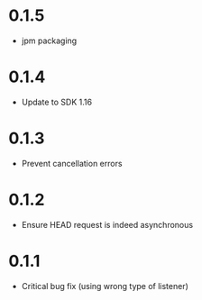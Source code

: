 # 0.1.5
- jpm packaging

# 0.1.4
- Update to SDK 1.16

# 0.1.3
- Prevent cancellation errors

# 0.1.2
- Ensure HEAD request is indeed asynchronous

# 0.1.1
- Critical bug fix (using wrong type of listener)
